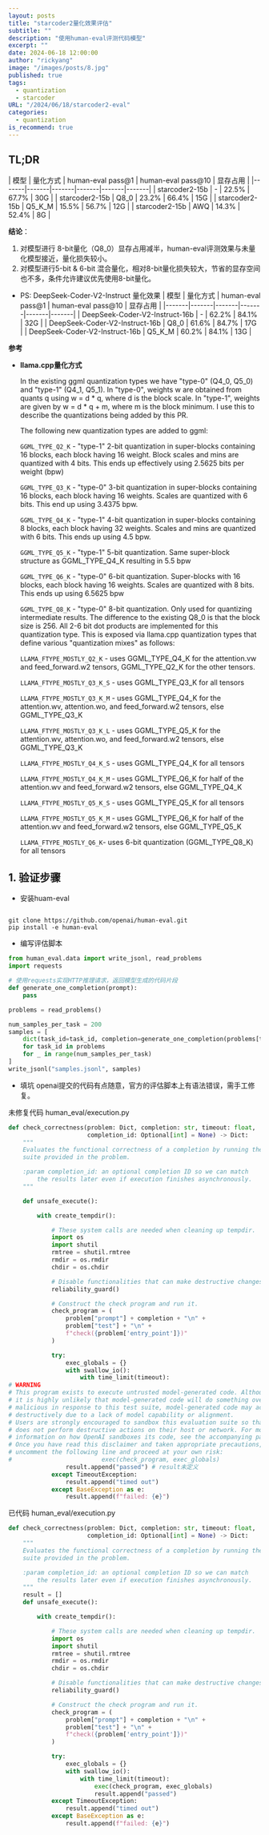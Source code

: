 ```yaml
---
layout: posts
title: "starcoder2量化效果评估"
subtitle: ""
description: "使用human-eval评测代码模型"
excerpt: ""
date: 2024-06-18 12:00:00
author: "rickyang"
image: "/images/posts/8.jpg"
published: true
tags:
  - quantization
  - starcoder
URL: "/2024/06/18/starcoder2-eval"
categories:
  - quantization
is_recommend: true
---
```


## TL;DR

| 模型 | 量化方式 | human-eval pass@1 | human-eval pass@10 | 显存占用 |
|-------|-------|-------|-------|-------|-------|
| starcoder2-15b | - | 22.5% | 67.7% | 30G |
| starcoder2-15b | Q8_0 | 23.2% | 66.4% | 15G |
| starcoder2-15b | Q5_K_M | 15.5% | 56.7% | 12G |
| starcoder2-15b | AWQ | 14.3% | 52.4% | 8G | 

**结论**： 
1. 对模型进行 8-bit量化（Q8_0）显存占用减半，human-eval评测效果与未量化模型接近，量化损失较小。
2. 对模型进行5-bit & 6-bit 混合量化，相对8-bit量化损失较大，节省的显存空间也不多，条件允许建议优先使用8-bit量化。

- PS: DeepSeek-Coder-V2-Instruct 量化效果
| 模型 | 量化方式 | human-eval pass@1 | human-eval pass@10 | 显存占用 |
|-------|-------|-------|-------|-------|-------|
| DeepSeek-Coder-V2-Instruct-16b | - | 62.2% | 84.1% | 32G |
| DeepSeek-Coder-V2-Instruct-16b | Q8_0 | 61.6% | 84.7% | 17G |
| DeepSeek-Coder-V2-Instruct-16b | Q5_K_M | 60.2% | 84.1% | 13G |

**参考**
- **llama.cpp量化方式**

    In the existing ggml quantization types we have "type-0" (Q4_0, Q5_0) and "type-1" (Q4_1, Q5_1). In "type-0", weights w are obtained from quants q using w = d * q, where d is the block scale. In "type-1", weights are given by w = d * q + m, where m is the block minimum. I use this to describe the quantizations being added by this PR.

    The following new quantization types are added to ggml:

    `GGML_TYPE_Q2_K` - "type-1" 2-bit quantization in super-blocks containing 16 blocks, each block having 16 weight. Block scales and mins are quantized with 4 bits. This ends up effectively using 2.5625 bits per weight (bpw)
    
    `GGML_TYPE_Q3_K` - "type-0" 3-bit quantization in super-blocks containing 16 blocks, each block having 16 weights. Scales are quantized with 6 bits. This end up using 3.4375 bpw.
    
    `GGML_TYPE_Q4_K` - "type-1" 4-bit quantization in super-blocks containing 8 blocks, each block having 32 weights. Scales and mins are quantized with 6 bits. This ends up using 4.5 bpw.
    
    `GGML_TYPE_Q5_K` - "type-1" 5-bit quantization. Same super-block structure as GGML_TYPE_Q4_K resulting in 5.5 bpw
    
    `GGML_TYPE_Q6_K` - "type-0" 6-bit quantization. Super-blocks with 16 blocks, each block having 16 weights. Scales are quantized with 8 bits. This ends up using 6.5625 bpw
    
    `GGML_TYPE_Q8_K` - "type-0" 8-bit quantization. Only used for quantizing intermediate results. The difference to the existing Q8_0 is that the block size is 256. All 2-6 bit dot products are implemented for this quantization type.
    This is exposed via llama.cpp quantization types that define various "quantization mixes" as follows:

    `LLAMA_FTYPE_MOSTLY_Q2_K` - uses GGML_TYPE_Q4_K for the attention.vw and feed_forward.w2 tensors, GGML_TYPE_Q2_K for the other tensors.
    
    `LLAMA_FTYPE_MOSTLY_Q3_K_S` - uses GGML_TYPE_Q3_K for all tensors
    
    `LLAMA_FTYPE_MOSTLY_Q3_K_M` - uses GGML_TYPE_Q4_K for the attention.wv, attention.wo, and feed_forward.w2 tensors, else GGML_TYPE_Q3_K
    
    `LLAMA_FTYPE_MOSTLY_Q3_K_L` - uses GGML_TYPE_Q5_K for the attention.wv, attention.wo, and feed_forward.w2 tensors, else GGML_TYPE_Q3_K
    
    `LLAMA_FTYPE_MOSTLY_Q4_K_S` - uses GGML_TYPE_Q4_K for all tensors
    
    `LLAMA_FTYPE_MOSTLY_Q4_K_M` - uses GGML_TYPE_Q6_K for half of the attention.wv and feed_forward.w2 tensors, else GGML_TYPE_Q4_K
    
    `LLAMA_FTYPE_MOSTLY_Q5_K_S` - uses GGML_TYPE_Q5_K for all tensors
    
    `LLAMA_FTYPE_MOSTLY_Q5_K_M` - uses GGML_TYPE_Q6_K for half of the attention.wv and feed_forward.w2 tensors, else GGML_TYPE_Q5_K
    
    `LLAMA_FTYPE_MOSTLY_Q6_K`- uses 6-bit quantization (GGML_TYPE_Q8_K) for all tensors

## 1. 验证步骤

- 安装huam-eval

```shell

git clone https://github.com/openai/human-eval.git
pip install -e human-eval

```

- 编写评估脚本

```python
from human_eval.data import write_jsonl, read_problems
import requests

# 使用requests实现HTTP推理请求，返回模型生成的代码片段
def generate_one_completion(prompt):
    pass

problems = read_problems()

num_samples_per_task = 200
samples = [
    dict(task_id=task_id, completion=generate_one_completion(problems[task_id]["prompt"]))
    for task_id in problems
    for _ in range(num_samples_per_task)
]
write_jsonl("samples.jsonl", samples)
```

- 填坑
openai提交的代码有点随意，官方的评估脚本上有语法错误，需手工修复。

未修复代码 human_eval/execution.py
```python
def check_correctness(problem: Dict, completion: str, timeout: float,
                      completion_id: Optional[int] = None) -> Dict:
    """
    Evaluates the functional correctness of a completion by running the test
    suite provided in the problem. 

    :param completion_id: an optional completion ID so we can match
        the results later even if execution finishes asynchronously.
    """

    def unsafe_execute():

        with create_tempdir():

            # These system calls are needed when cleaning up tempdir.
            import os
            import shutil
            rmtree = shutil.rmtree
            rmdir = os.rmdir
            chdir = os.chdir

            # Disable functionalities that can make destructive changes to the test.
            reliability_guard()

            # Construct the check program and run it.
            check_program = (
                problem["prompt"] + completion + "\n" +
                problem["test"] + "\n" +
                f"check({problem['entry_point']})"
            )

            try:
                exec_globals = {}
                with swallow_io():
                    with time_limit(timeout):
# WARNING
# This program exists to execute untrusted model-generated code. Although
# it is highly unlikely that model-generated code will do something overtly
# malicious in response to this test suite, model-generated code may act
# destructively due to a lack of model capability or alignment.
# Users are strongly encouraged to sandbox this evaluation suite so that it 
# does not perform destructive actions on their host or network. For more 
# information on how OpenAI sandboxes its code, see the accompanying paper.
# Once you have read this disclaimer and taken appropriate precautions, 
# uncomment the following line and proceed at your own risk:
#                         exec(check_program, exec_globals)
                result.append("passed") # result未定义
            except TimeoutException:
                result.append("timed out")
            except BaseException as e:
                result.append(f"failed: {e}")

```

已代码 human_eval/execution.py
```python
def check_correctness(problem: Dict, completion: str, timeout: float,
                      completion_id: Optional[int] = None) -> Dict:
    """
    Evaluates the functional correctness of a completion by running the test
    suite provided in the problem. 

    :param completion_id: an optional completion ID so we can match
        the results later even if execution finishes asynchronously.
    """
    result = []
    def unsafe_execute():

        with create_tempdir():

            # These system calls are needed when cleaning up tempdir.
            import os
            import shutil
            rmtree = shutil.rmtree
            rmdir = os.rmdir
            chdir = os.chdir

            # Disable functionalities that can make destructive changes to the test.
            reliability_guard()

            # Construct the check program and run it.
            check_program = (
                problem["prompt"] + completion + "\n" +
                problem["test"] + "\n" +
                f"check({problem['entry_point']})"
            )

            try:
                exec_globals = {}
                with swallow_io():
                    with time_limit(timeout):
                        exec(check_program, exec_globals)
                        result.append("passed")
            except TimeoutException:
                result.append("timed out")
            except BaseException as e:
                result.append(f"failed: {e}")
```